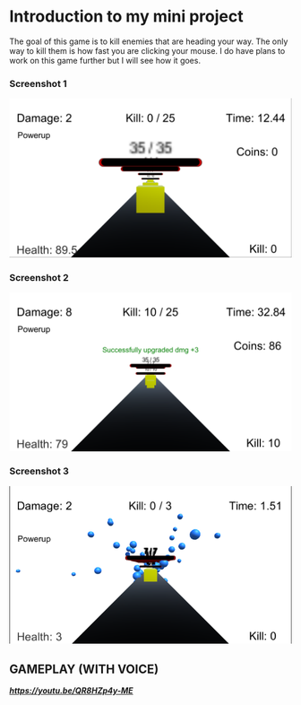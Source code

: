 # Introduction to my mini project

The goal of this game is to kill enemies that are heading your way. The only way to kill them is how fast you are clicking your mouse. I do have plans to work on this game further but I will see how it goes.

### Screenshot 1
![Character customize 1](https://raw.githubusercontent.com/90poitu/miniProject/main/Screenshots/23erddd.png)
### Screenshot 2
![Character customize 2](https://github.com/90poitu/miniProject/blob/main/Screenshots/23edd.png?raw=true)
### Screenshot 3
![Character cusomize 3](https://github.com/90poitu/miniProject/blob/main/Screenshots/233r.png?raw=true)

## GAMEPLAY (WITH VOICE)
***https://youtu.be/QR8HZp4y-ME***
